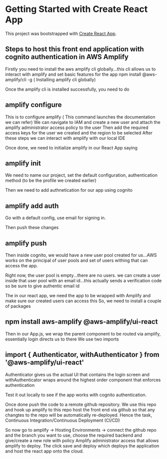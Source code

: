 # Getting Started with Create React App

This project was bootstrapped with [Create React App](https://github.com/facebook/create-react-app).

## Steps to host this front end application with cognito authentication in AWS Amplify

Firstly you need to install the aws amplify cli globally...this cli allows us to interact with amplify and set basic features for the app
npm install @aws-amplify/cli -g ( Installing amplify cli globally)

Once the amplify cli is installed successfully, you need to do 
## amplify configure

This is to configure amplify ( This command launches the documentation we can refer)
We can navigate to IAM and create a new user and attach the amplify administrator access policy to the user
Then add the required access keys for the user we created and the region to be selected
After these steps we can interact with amplify with our local IDE

Once done, we need to initialize amplify in our React App saying
## amplify init
We need to name our project, set the default configuration,  authentication method (to be the profile we created earlier)


Then we need to add authnetication for our app using cognito

## amplify add auth
Go with a default config, use email for signing in.

Then push these changes

## amplify push

Then inside cognito, we would have a new user pool created for us...AWS works on the principal of user pools and set of users withing that can access the app.

Right now, the user pool is empty...there are no users. we can create a user inside that user pool with an email id...this actually sends a verification code so be sure to give authentic email id


The in our react app, we need the app to be wrapped with Amplify and make sure our created users can access this
So, we need to install a couple of packages

## npm install aws-amplify @aws-amplify/ui-react

Then in our App.js, we wrap the parent component to be routed via amplify, essentially login directs us to there
We use two imports
## import { Authenticator, withAuthenticator } from '@aws-amplify/ui-react'
Authenticator gives us the actual UI that contains the login screen and withAuthenticator wraps around the highest order component that enforces authentication


Test it out locally to see if the app works with cognito authentication.

Once done push the code to a remote github repository. We use this repo and hook up amplify to this repo host the front end via github so that any changtes to the repo will be automatically re-deployed.
Hence the task, Continuous Integration/Continuous Deployment (CI/CD)


So now go to amplify -> Hosting Environments -> connect the github repo and the branch you want to use, choose the required backend and give/create a new role with policy Amplify administrator access that allows amplify to deploy.
The click save and deploy which deploys the application and host the react app onto the cloud.
